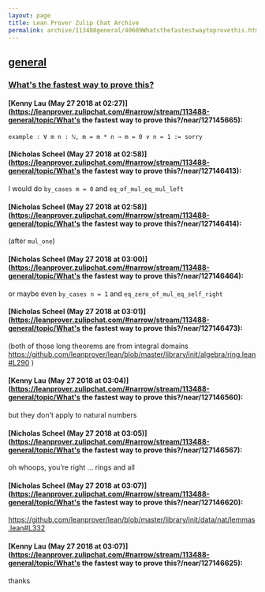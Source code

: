 ```yaml
---
layout: page
title: Lean Prover Zulip Chat Archive 
permalink: archive/113488general/40609Whatsthefastestwaytoprovethis.html
---
```


## [general](index.html)
### [What's the fastest way to prove this?](40609Whatsthefastestwaytoprovethis.html)

#### [Kenny Lau (May 27 2018 at 02:27)](https://leanprover.zulipchat.com/#narrow/stream/113488-general/topic/What's the fastest way to prove this?/near/127145665):
```lean
example : ∀ m n : ℕ, m = m * n → m = 0 ∨ n = 1 := sorry
```

#### [Nicholas Scheel (May 27 2018 at 02:58)](https://leanprover.zulipchat.com/#narrow/stream/113488-general/topic/What's the fastest way to prove this?/near/127146413):
I would do `by_cases m = 0` and `eq_of_mul_eq_mul_left`

#### [Nicholas Scheel (May 27 2018 at 02:58)](https://leanprover.zulipchat.com/#narrow/stream/113488-general/topic/What's the fastest way to prove this?/near/127146414):
(after `mul_one`)

#### [Nicholas Scheel (May 27 2018 at 03:00)](https://leanprover.zulipchat.com/#narrow/stream/113488-general/topic/What's the fastest way to prove this?/near/127146464):
or maybe even `by_cases n = 1` and `eq_zero_of_mul_eq_self_right`

#### [Nicholas Scheel (May 27 2018 at 03:01)](https://leanprover.zulipchat.com/#narrow/stream/113488-general/topic/What's the fastest way to prove this?/near/127146473):
(both of those long theorems are from integral domains https://github.com/leanprover/lean/blob/master/library/init/algebra/ring.lean#L290 )

#### [Kenny Lau (May 27 2018 at 03:04)](https://leanprover.zulipchat.com/#narrow/stream/113488-general/topic/What's the fastest way to prove this?/near/127146560):
but they don't apply to natural numbers

#### [Nicholas Scheel (May 27 2018 at 03:05)](https://leanprover.zulipchat.com/#narrow/stream/113488-general/topic/What's the fastest way to prove this?/near/127146567):
oh whoops, you’re right ... rings and all

#### [Nicholas Scheel (May 27 2018 at 03:07)](https://leanprover.zulipchat.com/#narrow/stream/113488-general/topic/What's the fastest way to prove this?/near/127146620):
https://github.com/leanprover/lean/blob/master/library/init/data/nat/lemmas.lean#L332

#### [Kenny Lau (May 27 2018 at 03:07)](https://leanprover.zulipchat.com/#narrow/stream/113488-general/topic/What's the fastest way to prove this?/near/127146625):
thanks

